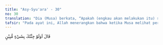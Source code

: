 ```yaml
---
title: "Asy-Syu'ara' - 30"
no: 30
translation: "Dia (Musa) berkata, “Apakah (engkau akan melakukan itu) sekalipun aku tunjukkan kepadamu sesuatu (bukti) yang nyata?”"
tafsir: "Pada ayat ini, Allah menerangkan bahwa ketika Musa melihat perlakuan Fir'aun yang mengancam keselamatan jiwanya, ia terpaksa tidak mengemukakan bukti-bukti yang biasanya dapat diterima akal. Ia beralih kepada mukjizat-mukjizat dan hal yang luar biasa. Musa berkata kepada Fir'aun, \"Wahai Fir'aun, apakah engkau akan memenjarakan aku sekalipun aku mengemukakan hujah yang nyata atas kebenaran pengakuanku? Hujah itu ialah mukjizat yang membuktikan adanya Tuhan Yang Mahakuasa, dan kebenaran kenabianku.\""
---
```


قَالَ اَوَلَوْ جِئْتُكَ بِشَيْءٍ مُّبِيْنٍ 
